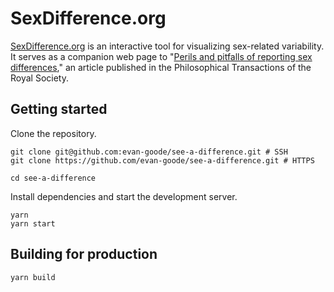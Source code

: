 # SexDifference.org

[SexDifference.org](https://sexdifference.org) is an interactive tool for visualizing sex-related variability. It serves as a companion web page to "[Perils and pitfalls of reporting sex differences](https://dx.doi.org/10.1098/rstb.2015.0119)," an article published in the Philosophical Transactions of the Royal Society.

## Getting started

Clone the repository.

```
git clone git@github.com:evan-goode/see-a-difference.git # SSH
git clone https://github.com/evan-goode/see-a-difference.git # HTTPS

cd see-a-difference
```

Install dependencies and start the development server.

```
yarn
yarn start
```

## Building for production

```
yarn build
```
